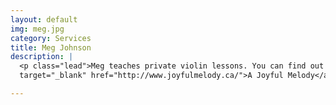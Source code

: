 ```yaml
---
layout: default
img: meg.jpg
category: Services
title: Meg Johnson
description: |
  <p class="lead">Meg teaches private violin lessons. You can find out more at <a
  target="_blank" href="http://www.joyfulmelody.ca/">A Joyful Melody</a>.</p>

---
```

